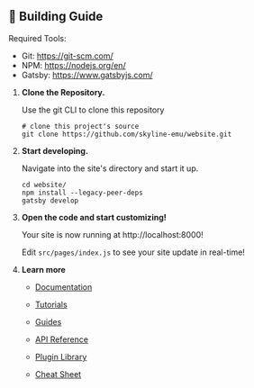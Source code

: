 ## 🚀 Building Guide

Required Tools:

-   Git: https://git-scm.com/
-   NPM: https://nodejs.org/en/
-   Gatsby: https://www.gatsbyjs.com/

1.  **Clone the Repository.**

    Use the git CLI to clone this repository

    ```shell
    # clone this project's source
    git clone https://github.com/skyline-emu/website.git
    ```

2.  **Start developing.**

    Navigate into the site's directory and start it up.

    ```shell
    cd website/
    npm install --legacy-peer-deps
    gatsby develop
    ```

3.  **Open the code and start customizing!**

    Your site is now running at http://localhost:8000!

    Edit `src/pages/index.js` to see your site update in real-time!

4.  **Learn more**

    -   [Documentation](https://www.gatsbyjs.com/docs/?utm_source=starter&utm_medium=readme&utm_campaign=minimal-starter)

    -   [Tutorials](https://www.gatsbyjs.com/tutorial/?utm_source=starter&utm_medium=readme&utm_campaign=minimal-starter)

    -   [Guides](https://www.gatsbyjs.com/tutorial/?utm_source=starter&utm_medium=readme&utm_campaign=minimal-starter)

    -   [API Reference](https://www.gatsbyjs.com/docs/api-reference/?utm_source=starter&utm_medium=readme&utm_campaign=minimal-starter)

    -   [Plugin Library](https://www.gatsbyjs.com/plugins?utm_source=starter&utm_medium=readme&utm_campaign=minimal-starter)

    -   [Cheat Sheet](https://www.gatsbyjs.com/docs/cheat-sheet/?utm_source=starter&utm_medium=readme&utm_campaign=minimal-starter)
